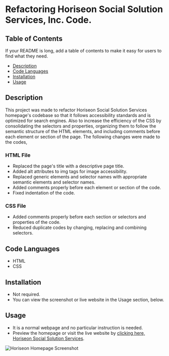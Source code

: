 # Refactoring Horiseon Social Solution Services, Inc. Code.


## Table of Contents

If your README is long, add a table of contents to make it easy for users to find what they need.

- [Description](#description)
- [Code Languages](#code-languages)
- [Installation](#installation)
- [Usage](#usage)


## Description

This project was made to refactor Horiseon Social Solution Services homepage's codebase so that it follows accessibility standards and is optimized for search engines.
Also to increase the efficiency of the CSS by consolidating the selectors and properties, organizing them to follow the semantic structure of the HTML elements, and including comments before each element or section of the page.
The following changes were made to the codes,

### HTML File 
- Replaced the page's title with a descriptive page title.
- Added alt attributes to img tags for image accessibility.
- Replaced generic elements and selector names with appropriate semantic elements and selector names.
- Added comments properly before each element or section of the code.
- Fixed indentation of the code.

### CSS File
- Added comments properly before each section or selectors and properties of the code. 
- Reduced duplicate codes by changing, replacing and combining selectors.


## Code Languages

- HTML
- CSS


## Installation

- Not required.
- You can view the screenshot or live website in the Usage section, below.


## Usage

- It is a normal webpage and no particular instruction is needed.
- Preview the homepage or visit the live website by
 [clicking here, Horiseon Social Solution Services](https://skhai77.github.io/horiseon-code-refact/index.html).

![Horiseon Homepage Screenshot](assets/screenshots/horiseon-homepage.png)

